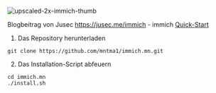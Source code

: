 ![upscaled-2x-immich-thumb](https://github.com/user-attachments/assets/66f8ec65-08e8-4d0f-b38e-5fcedcb96a0e)

Blogbeitrag von Jusec https://jusec.me/immich - immich [Quick-Start](https://immich.app/docs/overview/quick-start)


1. Das Repository herunterladen
```
git clone https://github.com/mntma1/immich.mn.git
```

2. Das Installation-Script abfeuern
```
cd immich.mn
./install.sh
```
